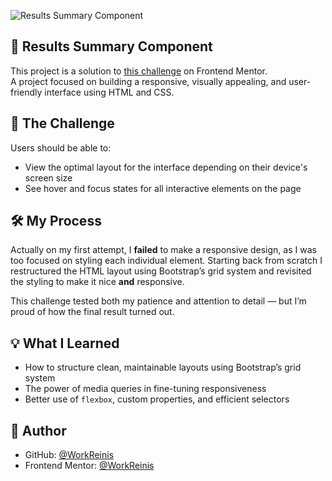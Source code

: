 ![Results Summary Component](https://i.postimg.cc/MTSRQvxT/Fire-Shot-Capture-001-Responsive-Layout-3.png)

## 🎯 Results Summary Component

This project is a solution to [this challenge](https://www.frontendmentor.io/challenges/results-summary-component-CE_K6s0maV) on Frontend Mentor.  
A project focused on building a responsive, visually appealing, and user-friendly interface using HTML and CSS.


## 🧩 The Challenge

Users should be able to:
- View the optimal layout for the interface depending on their device's screen size
- See hover and focus states for all interactive elements on the page


## 🛠 My Process

Actually on my first attempt, I **failed** to make a responsive design, as I was too focused on styling each individual element. Starting back from scratch I restructured the HTML layout using Bootstrap’s grid system and revisited the styling to make it nice **and** responsive. 

This challenge tested both my patience and attention to detail — but I’m proud of how the final result turned out.


## 💡 What I Learned

- How to structure clean, maintainable layouts using Bootstrap’s grid system  
- The power of media queries in fine-tuning responsiveness  
- Better use of `flexbox`, custom properties, and efficient selectors  


## 🙋 Author

- GitHub: [@WorkReinis](https://github.com/WorkReinis)  
- Frontend Mentor: [@WorkReinis](https://www.frontendmentor.io/profile/WorkReinis)
